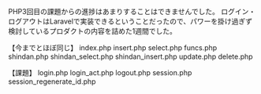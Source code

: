 PHP3回目の課題からの進捗はあまりすることはできませんでした。
ログイン・ログアウトはLaravelで実装できるということだったので、パワーを掛け過ぎず検討しているプロダクトの内容を詰めた1週間でした。

【今までとほぼ同じ】
index.php
insert.php
select.php
funcs.php
shindan.php
shindan_select.php
shindan_insert.php
update.php
delete.php

【課題】
login.php
login_act.php
logout.php
session.php
session_regenerate_id.php

